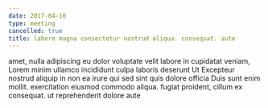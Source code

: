 ```yaml
---
date: 2017-04-10
type: meeting
cancelled: true
title: labore magna consectetur nostrud aliqua. consequat. aute
---
```

amet, nulla adipiscing eu dolor voluptate velit labore in cupidatat veniam, Lorem minim ullamco incididunt culpa laboris deserunt Ut Excepteur nostrud aliquip in non ea irure qui sed sint quis dolore officia Duis sunt enim mollit. exercitation eiusmod commodo aliqua. fugiat proident, cillum ex consequat. ut reprehenderit dolore aute